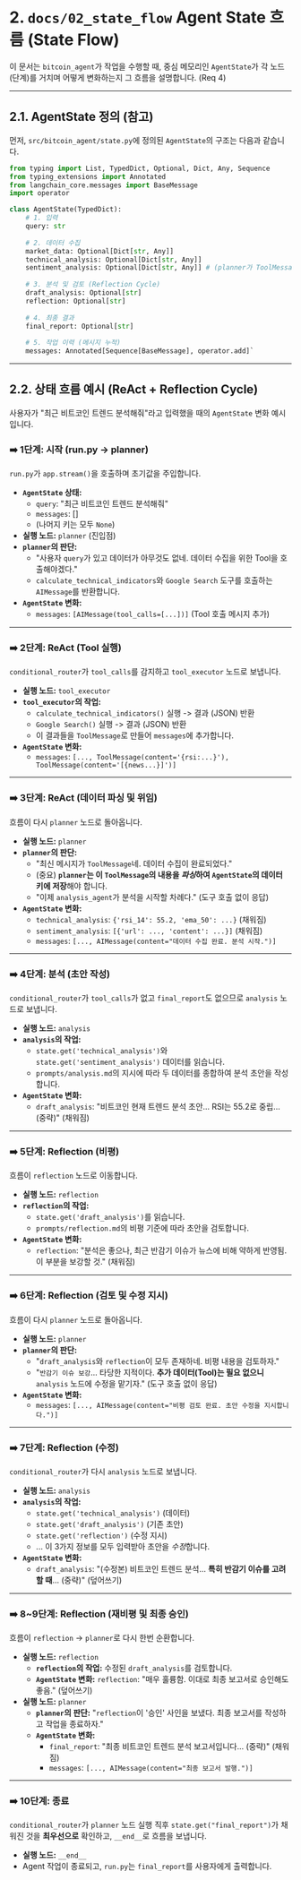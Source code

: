 # 2. `docs/02_state_flow` Agent State 흐름 (State Flow)

이 문서는 `bitcoin_agent`가 작업을 수행할 때, 중심 메모리인 `AgentState`가 각 노드(단계)를 거치며 어떻게 변화하는지 그 흐름을 설명합니다. (Req 4)

---

## 2.1. AgentState 정의 (참고)

먼저, `src/bitcoin_agent/state.py`에 정의된 `AgentState`의 구조는 다음과 같습니다.

```python
from typing import List, TypedDict, Optional, Dict, Any, Sequence
from typing_extensions import Annotated
from langchain_core.messages import BaseMessage
import operator

class AgentState(TypedDict):
    # 1. 입력
    query: str
    
    # 2. 데이터 수집
    market_data: Optional[Dict[str, Any]]
    technical_analysis: Optional[Dict[str, Any]]
    sentiment_analysis: Optional[Dict[str, Any]] # (planner가 ToolMessage를 파싱하여 채움)
    
    # 3. 분석 및 검토 (Reflection Cycle)
    draft_analysis: Optional[str]
    reflection: Optional[str]
    
    # 4. 최종 결과
    final_report: Optional[str]
    
    # 5. 작업 이력 (메시지 누적)
    messages: Annotated[Sequence[BaseMessage], operator.add]`
```
---

## 2.2. 상태 흐름 예시 (ReAct + Reflection Cycle)

사용자가 "최근 비트코인 트렌드 분석해줘"라고 입력했을 때의 `AgentState` 변화 예시입니다.

### ➡️ 1단계: 시작 (run.py -> planner)

`run.py`가 `app.stream()`을 호출하며 초기값을 주입합니다.

- **`AgentState` 상태:**
    - `query`: "최근 비트코인 트렌드 분석해줘"
    - `messages`: []
    - (나머지 키는 모두 `None`)
- **실행 노드:** `planner` (진입점)
- **`planner`의 판단:**
    - "사용자 `query`가 있고 데이터가 아무것도 없네. 데이터 수집을 위한 Tool을 호출해야겠다."
    - `calculate_technical_indicators`와 `Google Search` 도구를 호출하는 `AIMessage`를 반환합니다.
- **`AgentState` 변화:**
    - `messages`: `[AIMessage(tool_calls=[...])]` (Tool 호출 메시지 추가)

---

### ➡️ 2단계: ReAct (Tool 실행)

`conditional_router`가 `tool_calls`를 감지하고 `tool_executor` 노드로 보냅니다.

- **실행 노드:** `tool_executor`
- **`tool_executor`의 작업:**
    - `calculate_technical_indicators()` 실행 -> 결과 (JSON) 반환
    - `Google Search()` 실행 -> 결과 (JSON) 반환
    - 이 결과들을 `ToolMessage`로 만들어 `messages`에 추가합니다.
- **`AgentState` 변화:**
    - `messages`: `[..., ToolMessage(content='{rsi:...}'), ToolMessage(content='[{news...}]')]`

---

### ➡️ 3단계: ReAct (데이터 파싱 및 위임)

흐름이 다시 `planner` 노드로 돌아옵니다.

- **실행 노드:** `planner`
- **`planner`의 판단:**
    - "최신 메시지가 `ToolMessage`네. 데이터 수집이 완료되었다."
    - (중요) **`planner`는 이 `ToolMessage`의 내용을 *파싱*하여 `AgentState`의 데이터 키에 저장**해야 합니다.
    - "이제 `analysis_agent`가 분석을 시작할 차례다." (도구 호출 없이 응답)
- **`AgentState` 변화:**
    - `technical_analysis`: `{'rsi_14': 55.2, 'ema_50': ...}` (채워짐)
    - `sentiment_analysis`: `[{'url': ..., 'content': ...}]` (채워짐)
    - `messages`: `[..., AIMessage(content="데이터 수집 완료. 분석 시작.")]`

---

### ➡️ 4단계: 분석 (초안 작성)

`conditional_router`가 `tool_calls`가 없고 `final_report`도 없으므로 `analysis` 노드로 보냅니다.

- **실행 노드:** `analysis`
- **`analysis`의 작업:**
    - `state.get('technical_analysis')`와 `state.get('sentiment_analysis')` 데이터를 읽습니다.
    - `prompts/analysis.md`의 지시에 따라 두 데이터를 종합하여 분석 초안을 작성합니다.
- **`AgentState` 변화:**
    - `draft_analysis`: "비트코인 현재 트렌드 분석 초안... RSI는 55.2로 중립... (중략)" (채워짐)

---

### ➡️ 5단계: Reflection (비평)

흐름이 `reflection` 노드로 이동합니다.

- **실행 노드:** `reflection`
- **`reflection`의 작업:**
    - `state.get('draft_analysis')`를 읽습니다.
    - `prompts/reflection.md`의 비평 기준에 따라 초안을 검토합니다.
- **`AgentState` 변화:**
    - `reflection`: "분석은 좋으나, 최근 반감기 이슈가 뉴스에 비해 약하게 반영됨. 이 부분을 보강할 것." (채워짐)

---

### ➡️ 6단계: Reflection (검토 및 수정 지시)

흐름이 다시 `planner` 노드로 돌아옵니다.

- **실행 노드:** `planner`
- **`planner`의 판단:**
    - "`draft_analysis`와 `reflection`이 모두 존재하네. 비평 내용을 검토하자."
    - "`반감기 이슈 보강`... 타당한 지적이다. **추가 데이터(Tool)는 필요 없으니** `analysis` 노드에 수정을 맡기자." (도구 호출 없이 응답)
- **`AgentState` 변화:**
    - `messages`: `[..., AIMessage(content="비평 검토 완료. 초안 수정을 지시합니다.")]`

---

### ➡️ 7단계: Reflection (수정)

`conditional_router`가 다시 `analysis` 노드로 보냅니다.

- **실행 노드:** `analysis`
- **`analysis`의 작업:**
    - `state.get('technical_analysis')` (데이터)
    - `state.get('draft_analysis')` (기존 초안)
    - `state.get('reflection')` (수정 지시)
    - ... 이 3가지 정보를 모두 입력받아 초안을 *수정*합니다.
- **`AgentState` 변화:**
    - `draft_analysis`: "(수정본) 비트코인 트렌드 분석... **특히 반감기 이슈를 고려할 때**... (중략)" (덮어쓰기)

---

### ➡️ 8~9단계: Reflection (재비평 및 최종 승인)

흐름이 `reflection` -> `planner`로 다시 한번 순환합니다.

- **실행 노드:** `reflection`
    - **`reflection`의 작업:** 수정된 `draft_analysis`를 검토합니다.
    - **`AgentState` 변화:** `reflection`: "매우 훌륭함. 이대로 최종 보고서로 승인해도 좋음." (덮어쓰기)
- **실행 노드:** `planner`
    - **`planner`의 판단:** "`reflection`이 '승인' 사인을 보냈다. 최종 보고서를 작성하고 작업을 종료하자."
    - **`AgentState` 변화:**
        - `final_report`: "최종 비트코인 트렌드 분석 보고서입니다... (중략)" (채워짐)
        - `messages`: `[..., AIMessage(content="최종 보고서 발행.")]`

---

### ➡️ 10단계: 종료

`conditional_router`가 `planner` 노드 실행 직후 `state.get("final_report")`가 채워진 것을 **최우선으로** 확인하고, `__end__`로 흐름을 보냅니다.

- **실행 노드:** `__end__`
- Agent 작업이 종료되고, `run.py`는 `final_report`를 사용자에게 출력합니다.